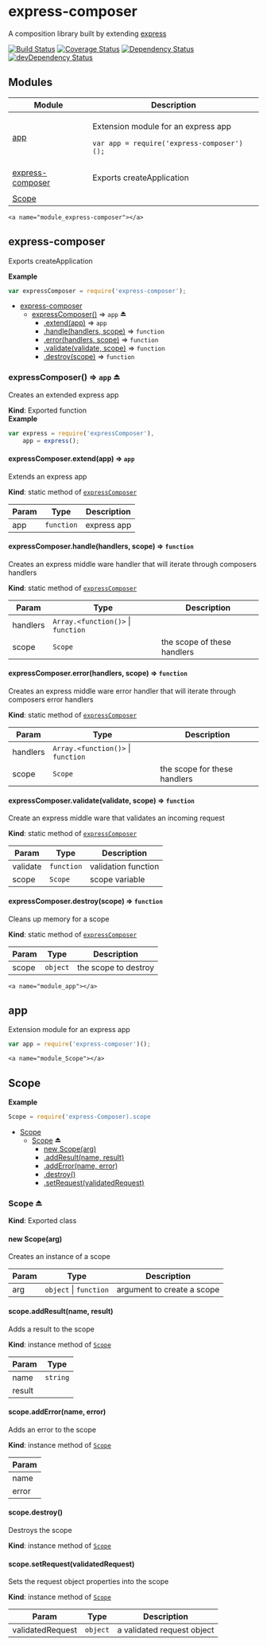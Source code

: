 # express-composer

A composition library built by extending [express](http://expressjs.com/)

[![Build Status](https://travis-ci.org/Jhorlin/express-composer.svg?branch=master)](https://travis-ci.org/Jhorlin/express-composer)
[![Coverage Status](https://coveralls.io/repos/Jhorlin/express-composer/badge.svg?branch=master&service=github)](https://coveralls.io/github/Jhorlin/express-composer?branch=master)
[![Dependency Status](https://david-dm.org/jhorlin/express-composer.svg)](https://david-dm.org/jhorlin/express-composer)
[![devDependency Status](https://david-dm.org/jhorlin/express-composer/dev-status.svg)](https://david-dm.org/jhorlin/express-composer#info=devDependencies)

## Modules
<table>
  <thead>
    <tr>
      <th>Module</th><th>Description</th>
    </tr>
  </thead>
  <tbody>
<tr>
    <td><a href="#module_app">app</a></td>
    <td><p>Extension module for an express app</p>
<pre><code class="lang-javascript">var app = require(&#39;express-composer&#39;)();
</code></pre>
</td>
    </tr>
<tr>
    <td><a href="#module_express-composer">express-composer</a></td>
    <td><p>Exports createApplication</p>
</td>
    </tr>
<tr>
    <td><a href="#module_Scope">Scope</a></td>
    <td></td>
    </tr>
</tbody>
</table>

    <a name="module_express-composer"></a>
## express-composer
Exports createApplication

**Example**  
```javascriptvar expressComposer = require('express-composer');```

* [express-composer](#module_express-composer)
  * [expressComposer()](#exp_module_express-composer--expressComposer) ⇒ <code>app</code> ⏏
    * [.extend(app)](#module_express-composer--expressComposer.extend) ⇒ <code>app</code>
    * [.handle(handlers, scope)](#module_express-composer--expressComposer.handle) ⇒ <code>function</code>
    * [.error(handlers, scope)](#module_express-composer--expressComposer.error) ⇒ <code>function</code>
    * [.validate(validate, scope)](#module_express-composer--expressComposer.validate) ⇒ <code>function</code>
    * [.destroy(scope)](#module_express-composer--expressComposer.destroy) ⇒ <code>function</code>

<a name="exp_module_express-composer--expressComposer"></a>
### expressComposer() ⇒ <code>app</code> ⏏
Creates an extended express app

**Kind**: Exported function  
**Example**  
```javascriptvar express = require('expressComposer'),    app = express();```
<a name="module_express-composer--expressComposer.extend"></a>
#### expressComposer.extend(app) ⇒ <code>app</code>
Extends an express app

**Kind**: static method of <code>[expressComposer](#exp_module_express-composer--expressComposer)</code>  

| Param | Type | Description |
| --- | --- | --- |
| app | <code>function</code> | express app |

<a name="module_express-composer--expressComposer.handle"></a>
#### expressComposer.handle(handlers, scope) ⇒ <code>function</code>
Creates an express middle ware handler that will iterate through composers handlers

**Kind**: static method of <code>[expressComposer](#exp_module_express-composer--expressComposer)</code>  

| Param | Type | Description |
| --- | --- | --- |
| handlers | <code>Array.&lt;function()&gt;</code> &#124; <code>function</code> |  |
| scope | <code>Scope</code> | the scope of these handlers |

<a name="module_express-composer--expressComposer.error"></a>
#### expressComposer.error(handlers, scope) ⇒ <code>function</code>
Creates an express middle ware error handler that will iterate through composers error handlers

**Kind**: static method of <code>[expressComposer](#exp_module_express-composer--expressComposer)</code>  

| Param | Type | Description |
| --- | --- | --- |
| handlers | <code>Array.&lt;function()&gt;</code> &#124; <code>function</code> |  |
| scope | <code>Scope</code> | the scope for these handlers |

<a name="module_express-composer--expressComposer.validate"></a>
#### expressComposer.validate(validate, scope) ⇒ <code>function</code>
Create an express middle ware that validates an incoming request

**Kind**: static method of <code>[expressComposer](#exp_module_express-composer--expressComposer)</code>  

| Param | Type | Description |
| --- | --- | --- |
| validate | <code>function</code> | validation function |
| scope | <code>Scope</code> | scope variable |

<a name="module_express-composer--expressComposer.destroy"></a>
#### expressComposer.destroy(scope) ⇒ <code>function</code>
Cleans up memory for a scope

**Kind**: static method of <code>[expressComposer](#exp_module_express-composer--expressComposer)</code>  

| Param | Type | Description |
| --- | --- | --- |
| scope | <code>object</code> | the scope to destroy |

    <a name="module_app"></a>
## app
Extension module for an express app```javascriptvar app = require('express-composer')();```

    <a name="module_Scope"></a>
## Scope
**Example**  
```javascriptScope = require('express-Composer).scope```

* [Scope](#module_Scope)
  * [Scope](#exp_module_Scope--Scope) ⏏
    * [new Scope(arg)](#new_module_Scope--Scope_new)
    * [.addResult(name, result)](#module_Scope--Scope+addResult)
    * [.addError(name, error)](#module_Scope--Scope+addError)
    * [.destroy()](#module_Scope--Scope+destroy)
    * [.setRequest(validatedRequest)](#module_Scope--Scope+setRequest)

<a name="exp_module_Scope--Scope"></a>
### Scope ⏏
**Kind**: Exported class  
<a name="new_module_Scope--Scope_new"></a>
#### new Scope(arg)
Creates an instance of a scope


| Param | Type | Description |
| --- | --- | --- |
| arg | <code>object</code> &#124; <code>function</code> | argument to create a scope |

<a name="module_Scope--Scope+addResult"></a>
#### scope.addResult(name, result)
Adds a result to the scope

**Kind**: instance method of <code>[Scope](#exp_module_Scope--Scope)</code>  

| Param | Type |
| --- | --- |
| name | <code>string</code> | 
| result |  | 

<a name="module_Scope--Scope+addError"></a>
#### scope.addError(name, error)
Adds an error to the scope

**Kind**: instance method of <code>[Scope](#exp_module_Scope--Scope)</code>  

| Param |
| --- |
| name | 
| error | 

<a name="module_Scope--Scope+destroy"></a>
#### scope.destroy()
Destroys the scope

**Kind**: instance method of <code>[Scope](#exp_module_Scope--Scope)</code>  
<a name="module_Scope--Scope+setRequest"></a>
#### scope.setRequest(validatedRequest)
Sets the request object properties into the scope

**Kind**: instance method of <code>[Scope](#exp_module_Scope--Scope)</code>  

| Param | Type | Description |
| --- | --- | --- |
| validatedRequest | <code>object</code> | a validated request object |

